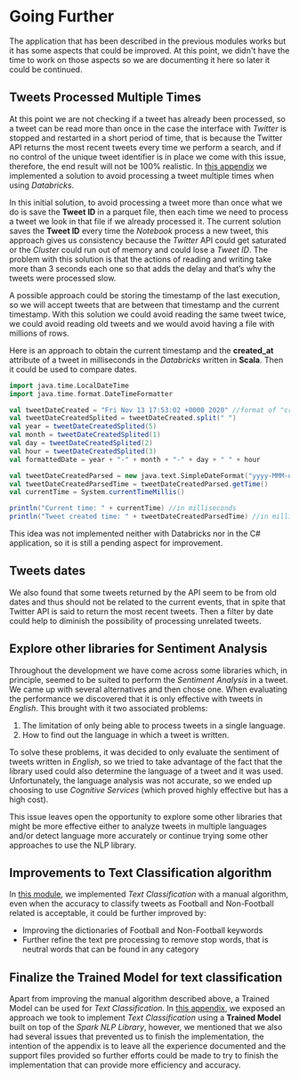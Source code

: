 # Going Further

The application that has been described in the previous modules works but it has some aspects that could be improved. At this point, we didn't have the time to work on those aspects so we are documenting it here so later it could be continued.

## Tweets Processed Multiple Times

At this point we are not checking if a tweet has already been processed, so a tweet can be read more than once in the case the interface with _Twitter_ is stopped and restarted in a short period of time, that is because the Twitter API returns the most recent tweets every time we perform a search, and if no control of the unique tweet identifier is in place we come with this issue, therefore, the end result will not be 100% realistic. In [this appendix](../05-aci-application/../05-aci-application/appendices/B-tweets-processed.md) we implemented a solution to avoid processing a tweet multiple times when using _Databricks_.

In this initial solution, to avoid processing a tweet more than once what we do is save the **Tweet ID** in a parquet file, then each time we need to process a tweet we look in that file if we already processed it. The current solution saves the **Tweet ID** every time the _Notebook_ process a new tweet, this approach gives us consistency because the _Twitter_ API could get saturated or the _Cluster_ could run out of memory and could lose a _Tweet ID_. The problem with this solution is that the actions of reading and writing take more than 3 seconds each one so that adds the delay and that’s why the tweets were processed slow.

A possible approach could be storing the timestamp of the last execution, so we will accept tweets that are between that timestamp and the current timestamp. With this solution we could avoid reading the same tweet twice, we could avoid reading old tweets and we would avoid having a file with millions of rows.

Here is an approach to obtain the current timestamp and the **created_at** attribute of a tweet in milliseconds in the _Databricks_ written in **Scala**. Then it could be used to compare dates.

```scala
import java.time.LocalDateTime
import java.time.format.DateTimeFormatter

val tweetDateCreated = "Fri Nov 13 17:53:02 +0000 2020" //format of "created_at" property of a tweet
val tweetDateCreatedSplited = tweetDateCreated.split(" ")
val year = tweetDateCreatedSplited(5)
val month = tweetDateCreatedSplited(1)
val day = tweetDateCreatedSplited(2)
val hour = tweetDateCreatedSplited(3)
val formattedDate = year + "-" + month + "-" + day + " " + hour

val tweetDateCreatedParsed = new java.text.SimpleDateFormat("yyyy-MMM-dd HH:mm:ss").parse(formattedDate)
val tweetDateCreatedParsedTime = tweetDateCreatedParsed.getTime()
val currentTime = System.currentTimeMillis()

println("Current time: " + currentTime) //in milliseconds
println("Tweet created time: " + tweetDateCreatedParsedTime) //in milliseconds
```

This idea was not implemented neither with Databricks nor in the C# application, so it is still a pending aspect for improvement.

## Tweets dates

We also found that some tweets returned by the API seem to be from old dates and thus should not be related to the current events, that in spite that Twitter API is said to return the most recent tweets. Then a filter by date could help to diminish the possibility of processing unrelated tweets.

## Explore other libraries for Sentiment Analysis

Throughout the development we have come across some libraries which, in principle, seemed to be suited to perform the _Sentiment Analysis_ in a tweet. We came up with several alternatives and then chose one. When evaluating the performance we discovered that it is only effective with tweets in _English_. This brought with it two associated problems:

1. The limitation of only being able to process tweets in a single language.
2. How to find out the language in which a tweet is written.

To solve these problems, it was decided to only evaluate the sentiment of tweets written in _English_, so we tried to take advantage of the fact that the library used could also determine the language of a tweet and it was used. Unfortunately, the language analysis was not accurate, so we ended up choosing to use _Cognitive Services_ (which proved highly effective but has a high cost).

This issue leaves open the opportunity to explore some other libraries that might be more effective either to analyze tweets in multiple languages and/or detect language more accurately or continue trying some other approaches to use the NLP library.

## Improvements to Text Classification algorithm

In [this module](../06-text-classification/readme.md), we implemented _Text Classification_ with a manual algorithm, even when the accuracy to classify tweets as Football and Non-Football related is acceptable, it could be further improved by:

 - Improving the dictionaries of Football and Non-Football keywords
 - Further refine the text pre processing to remove stop words, that is neutral words that can be found in any category

## Finalize the Trained Model for text classification

Apart from improving the manual algorithm described above, a Trained Model can be used for _Text Classification_. In [this appendix](../06-text-classification/appendices/A-trained-model.md), we exposed an approach we took to implement _Text Classification_ using a **Trained Model** built on top of the _Spark NLP Library_, however, we mentioned that we also had several issues that prevented us to finish the implementation, the intention of the appendix is to leave all the experience documented and the support files provided so further efforts could be made to try to finish the implementation that can provide more efficiency and accuracy.
